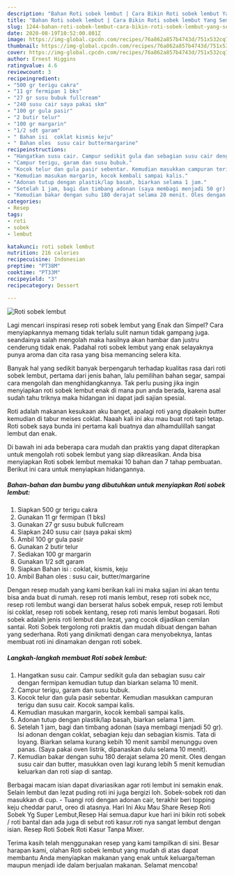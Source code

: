 ```yaml
---
description: "Bahan Roti sobek lembut | Cara Bikin Roti sobek lembut Yang Sempurna"
title: "Bahan Roti sobek lembut | Cara Bikin Roti sobek lembut Yang Sempurna"
slug: 1244-bahan-roti-sobek-lembut-cara-bikin-roti-sobek-lembut-yang-sempurna
date: 2020-08-19T10:52:00.801Z
image: https://img-global.cpcdn.com/recipes/76a862a857b4743d/751x532cq70/roti-sobek-lembut-foto-resep-utama.jpg
thumbnail: https://img-global.cpcdn.com/recipes/76a862a857b4743d/751x532cq70/roti-sobek-lembut-foto-resep-utama.jpg
cover: https://img-global.cpcdn.com/recipes/76a862a857b4743d/751x532cq70/roti-sobek-lembut-foto-resep-utama.jpg
author: Ernest Higgins
ratingvalue: 4.6
reviewcount: 3
recipeingredient:
- "500 gr terigu cakra"
- "11 gr fermipan 1 bks"
- "27 gr susu bubuk fullcream"
- "240 susu cair saya pakai skm"
- "100 gr gula pasir"
- "2 butir telur"
- "100 gr margarin"
- "1/2 sdt garam"
- " Bahan isi  coklat kismis keju"
- " Bahan oles  susu cair buttermargarine"
recipeinstructions:
- "Hangatkan susu cair. Campur sedikit gula dan sebagian susu cair dengan fermipan kemudian tutup dan biarkan selama 10 menit."
- "Campur terigu, garam dan susu bubuk."
- "Kocok telur dan gula pasir sebentar. Kemudian masukkan campuran terigu dan susu cair. Kocok sampai kalis."
- "Kemudian masukan margarin, kocok kembali sampai kalis."
- "Adonan tutup dengan plastik/lap basah, biarkan selama 1 jam."
- "Setelah 1 jam, bagi dan timbang adonan (saya membagi menjadi 50 gr). Isi adonan dengan coklat, sebagian keju dan sebagian kismis. Tata di loyang. Biarkan selama kurang kebih 10 menit sambil menunggu oven panas. (Saya pakai oven listrik, dipanaskan dulu selama 10 menit)."
- "Kemudian bakar dengan suhu 180 derajat selama 20 menit. Oles dengan susu cair dan butter, masukkan oven lagi kurang lebih 5 menit kemudian keluarkan dan roti siap di santap."
categories:
- Resep
tags:
- roti
- sobek
- lembut

katakunci: roti sobek lembut 
nutrition: 216 calories
recipecuisine: Indonesian
preptime: "PT38M"
cooktime: "PT33M"
recipeyield: "3"
recipecategory: Dessert

---
```



![Roti sobek lembut](https://img-global.cpcdn.com/recipes/76a862a857b4743d/751x532cq70/roti-sobek-lembut-foto-resep-utama.jpg)

Lagi mencari inspirasi resep roti sobek lembut yang Enak dan Simpel? Cara menyiapkannya memang tidak terlalu sulit namun tidak gampang juga. seandainya salah mengolah maka hasilnya akan hambar dan justru cenderung tidak enak. Padahal roti sobek lembut yang enak selayaknya punya aroma dan cita rasa yang bisa memancing selera kita.

Banyak hal yang sedikit banyak berpengaruh terhadap kualitas rasa dari roti sobek lembut, pertama dari jenis bahan, lalu pemilihan bahan segar, sampai cara mengolah dan menghidangkannya. Tak perlu pusing jika ingin menyiapkan roti sobek lembut enak di mana pun anda berada, karena asal sudah tahu triknya maka hidangan ini dapat jadi sajian spesial.

Roti adalah makanan kesukaan aku banget, apalagi roti yang dipakein butter kemudian di tabur meises coklat. Naaah kali ini aku mau buat roti tapi tetap. Roti sobek saya bunda ini pertama kali buatnya dan alhamdulillah sangat lembut dan enak.


Di bawah ini ada beberapa cara mudah dan praktis yang dapat diterapkan untuk mengolah roti sobek lembut yang siap dikreasikan. Anda bisa menyiapkan Roti sobek lembut memakai 10 bahan dan 7 tahap pembuatan. Berikut ini cara untuk menyiapkan hidangannya.

<!--inarticleads1-->

##### Bahan-bahan dan bumbu yang dibutuhkan untuk menyiapkan Roti sobek lembut:

1. Siapkan 500 gr terigu cakra
1. Gunakan 11 gr fermipan (1 bks)
1. Gunakan 27 gr susu bubuk fullcream
1. Siapkan 240 susu cair (saya pakai skm)
1. Ambil 100 gr gula pasir
1. Gunakan 2 butir telur
1. Sediakan 100 gr margarin
1. Gunakan 1/2 sdt garam
1. Siapkan  Bahan isi : coklat, kismis, keju
1. Ambil  Bahan oles : susu cair, butter/margarine


Dengan resep mudah yang kami berikan kali ini maka sajian ini akan tentu bisa anda buat di rumah. resep roti manis lembut, resep roti sobek ncc, resep roti lembut wangi dan berserat halus sobek empuk, resep roti lembut isi coklat, resep roti sobek kentang, resep roti manis lembut bogasari. Roti sobek adalah jenis roti lembut dan lezat, yang cocok dijadikan cemilan santai. Roti Sobek tergolong roti praktis dan mudah dibuat dengan bahan yang sederhana. Roti yang dinikmati dengan cara menyobeknya, lantas membuat roti ini dinamakan dengan roti sobek. 

<!--inarticleads2-->

##### Langkah-langkah membuat Roti sobek lembut:

1. Hangatkan susu cair. Campur sedikit gula dan sebagian susu cair dengan fermipan kemudian tutup dan biarkan selama 10 menit.
1. Campur terigu, garam dan susu bubuk.
1. Kocok telur dan gula pasir sebentar. Kemudian masukkan campuran terigu dan susu cair. Kocok sampai kalis.
1. Kemudian masukan margarin, kocok kembali sampai kalis.
1. Adonan tutup dengan plastik/lap basah, biarkan selama 1 jam.
1. Setelah 1 jam, bagi dan timbang adonan (saya membagi menjadi 50 gr). Isi adonan dengan coklat, sebagian keju dan sebagian kismis. Tata di loyang. Biarkan selama kurang kebih 10 menit sambil menunggu oven panas. (Saya pakai oven listrik, dipanaskan dulu selama 10 menit).
1. Kemudian bakar dengan suhu 180 derajat selama 20 menit. Oles dengan susu cair dan butter, masukkan oven lagi kurang lebih 5 menit kemudian keluarkan dan roti siap di santap.


Berbagai macam isian dapat divariasikan agar roti lembut ini semakin enak. Selain lembut dan lezat puding roti ini juga bergizi loh. Sobek-sobek roti dan masukkan di cup. - Tuangi roti dengan adonan cair, terakhir beri topping keju cheddar parut, oreo di atasnya. Hari Ini Aku Mau Share Resep Roti Sobek Yg Super Lembut,Resep Hai semua.dapur kue hari ini bikin roti sobek / roti bantal dan ada juga di sebut roti kasur.roti nya sangat lembut dengan isian. Resep Roti Sobek Roti Kasur Tanpa Mixer. 

Terima kasih telah menggunakan resep yang kami tampilkan di sini. Besar harapan kami, olahan Roti sobek lembut yang mudah di atas dapat membantu Anda menyiapkan makanan yang enak untuk keluarga/teman maupun menjadi ide dalam berjualan makanan. Selamat mencoba!
